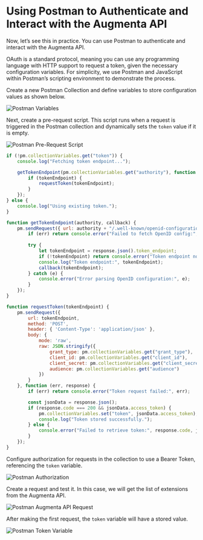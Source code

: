 # Using Postman to Authenticate and Interact with the Augmenta API

Now, let’s see this in practice. You can use Postman to authenticate and interact with the Augmenta API.

OAuth is a standard protocol, meaning you can use any programming language with HTTP support to request a token, given the necessary configuration variables. For simplicity, we use Postman and JavaScript within Postman’s scripting environment to demonstrate the process.

Create a new Postman Collection and define variables to store configuration values as shown below.

![Postman Variables](../../screenshots/oauth-client/postman-variables.png)

Next, create a pre-request script. This script runs when a request is triggered in the Postman collection and dynamically sets the `token` value if it is empty.

![Postman Pre-Request Script](../../screenshots/oauth-client/postman-pre-request-script.png)

```javascript
if (!pm.collectionVariables.get("token")) {
    console.log("Fetching token endpoint...");

    getTokenEndpoint(pm.collectionVariables.get("authority"), function (tokenEndpoint) {
        if (tokenEndpoint) {
            requestToken(tokenEndpoint);
        }
    });
} else {
    console.log("Using existing token.");
}

function getTokenEndpoint(authority, callback) {
    pm.sendRequest({ url: authority + "/.well-known/openid-configuration", method: 'GET' }, function (err, response) {
        if (err) return console.error("Failed to fetch OpenID config:", err);
        
        try {
            let tokenEndpoint = response.json().token_endpoint;
            if (!tokenEndpoint) return console.error("Token endpoint not found.");
            console.log("Token endpoint:", tokenEndpoint);
            callback(tokenEndpoint);
        } catch (e) {
            console.error("Error parsing OpenID configuration:", e);
        }
    });
}

function requestToken(tokenEndpoint) {
    pm.sendRequest({
        url: tokenEndpoint,
        method: 'POST',
        header: { 'Content-Type': 'application/json' },
        body: {
            mode: 'raw',
            raw: JSON.stringify({
                grant_type: pm.collectionVariables.get("grant_type"),
                client_id: pm.collectionVariables.get("client_id"),
                client_secret: pm.collectionVariables.get("client_secret"),
                audience: pm.collectionVariables.get("audience")
            })
        }
    }, function (err, response) {
        if (err) return console.error("Token request failed:", err);

        const jsonData = response.json();
        if (response.code === 200 && jsonData.access_token) {
            pm.collectionVariables.set("token", jsonData.access_token);
            console.log("Token stored successfully.");
        } else {
            console.error("Failed to retrieve token:", response.code, jsonData);
        }
    });
}
```

Configure authorization for requests in the collection to use a Bearer Token, referencing the `token` variable.

![Postman Authorization](../../screenshots/oauth-client/postman-bearer.png)

Create a request and test it. In this case, we will get the list of extensions from the Augmenta API.

![Postman Augmenta API Request](../../screenshots/oauth-client/postman-augmenta-api-request.png)

After making the first request, the `token` variable will have a stored value.

![Postman Token Variable](../../screenshots/oauth-client/postman-token-variable.png)